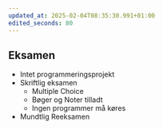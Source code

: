 ```yaml
---
updated_at: 2025-02-04T08:35:30.991+01:00
edited_seconds: 80
---
```

## Eksamen
- Intet programmeringsprojekt
- Skriftlig eksamen
	- Multiple Choice
	- Bøger og Noter tilladt
	- Ingen programmer må køres
- Mundtlig Reeksamen